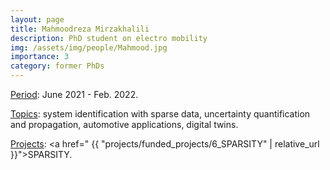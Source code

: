 ```yaml
---
layout: page
title: Mahmoodreza Mirzakhalili
description: PhD student on electro mobility
img: /assets/img/people/Mahmood.jpg
importance: 3
category: former PhDs
---
```


<!-- NOTE: make the profile picture appear here as in my about page (copy the code for floating image) -->

<u>Period</u>: June 2021 - Feb. 2022.

<u>Topics</u>: system identification with sparse data, uncertainty quantification and propagation, automotive applications, digital twins.

<u>Projects</u>: <a href=" {{ "projects/funded_projects/6_SPARSITY" | relative_url }}">SPARSITY</a>.

<!-- NOTE: add projects to everybody, with links to their page -->